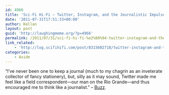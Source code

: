 ```yaml
---
id: 4966
title: 'Sci-Fi Hi-Fi — Twitter, Instagram, and the Journalistic Impulse'
date: '2011-07-31T17:51:33+00:00'
author: Kellan
layout: post
guid: 'http://laughingmeme.org/?p=4966'
permalink: /2011/07/31/sci-fi-hi-fi-%e2%80%94-twitter-instagram-and-the-journalistic-impulse/
link_related:
    - 'http://log.scifihifi.com/post/8315602718/twitter-instagram-and-the-journalistic-impulse'
categories:
    - Aside
---
```


“I’ve never been one to keep a journal (much to my chagrin as an inveterate collector of fancy stationery), but, silly as it may sound, Twitter made me feel like a field correspondent—our man on the Rio Grande—and thus encouraged me to think like a journalist.” – [Buzz](http://log.scifihifi.com/post/8315602718/twitter-instagram-and-the-journalistic-impulse).